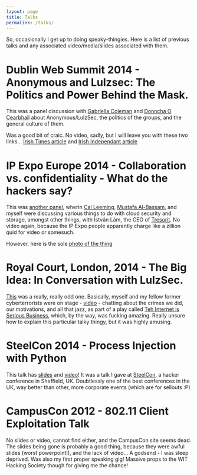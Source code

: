 ```yaml
---
layout: page
title: Talks
permalink: /talks/
---
```


So, occasionally I get up to doing speaky-thingies. Here is a list of previous talks and any associated video/media/slides associated with them.

# Dublin Web Summit 2014 - Anonymous and Lulzsec: The Politics and Power Behind the Mask.
This was a panel discussion with [Gabriella Coleman][biella] and [Donncha O Cearbhail][donncha] about Anonymous/LulzSec, the politics of the groups, and the general culture of them. 

Was a good bit of craic. No video, sadly, but I will leave you with these two links... [Irish Times article][irishtimes] and [Irish Independant article][independent]

# IP Expo Europe 2014 - Collaboration vs. confidentiality - What do the hackers say?
This was [another panel][lolpanel], wherin [Cal Leeming][sleepycal], [Mustafa Al-Bassam][musalbas], and myself were discussing various things to do with cloud security and storage, amongst other things, with István Lám, the CEO of [Tresorit][tresorit]. No video again, because the IP Expo people apparently charge like a zillion quid for video or somesuch.

However, here is the sole [photo of the thing][lolphoto]

# Royal Court, London, 2014 - The Big Idea: In Conversation with LulzSec.
[This][royalcourt] was a really, really odd one. Basically, myself and my fellow former cyberterrorists were on stage - [video][royalcourtvid] - chatting about the crimes we did, our motivations, and all that jazz, as part of a play called [Teh Internet is Serious Business][tehinternet], which, by the way, was fucking amazing. Really unsure how to explain this particular talky thingy, but it was highly amusing.

# SteelCon 2014 - Process Injection with Python
This talk has [slides][steelconslides] and [video][steelconvid]! It was a talk I gave at [SteelCon][steelcon], a hacker conference in Sheffield, UK. Doubtlessly one of the best conferences in the UK, way better than other, more corporate events (which are for sellouts :P)

# CampusCon 2012 - 802.11 Client Exploitation Talk
No slides or video, cannot find either, and the CampusCon site seems dead. The slides being gone is probably a good thing, because they were awful slides (worst powerpoint!), and the lack of video... A godsend - I was sleep deprived. Was also my first proper speaking gig! Massive props to the WIT Hacking Society though for giving me the chance!


[biella]: https://twitter.com/BiellaColeman
[donncha]: https://twitter.com/DonnchaC
[irishtimes]: http://www.irishtimes.com/blogs/poplife/2014/11/10/web-summit-4-anonymous/
[independent]: http://www.independent.ie/business/technology/web-summit/irish-student-hacker-theres-a-difference-between-trolling-and-being-an-ahole-on-the-internet-30724580.html
[lolpanel]: http://www.ipexpo.co.uk/Seminars/Identity-Data-Centric-Security/Thursday-09-October-2014/Collaboration-vs.-confidentiality-What-do-the-hackers-say
[sleepycal]: https://twitter.com/sleepycal
[musalbas]: https://twitter.com/musalbas
[tresorit]: https://tresorit.com/
[lolphoto]: https://twitter.com/Tresorit/status/520164126740733952
[royalcourt]: http://www.royalcourttheatre.com/whats-on/the-big-idea-teh-internet-is-serious-business
[royalcourtvid]: https://www.youtube.com/watch?v=KpGiLPF5BxQ
[tehinternet]: http://tehinternetisserious.biz/
[steelconslides]: http://www.slideshare.net/infodox/steelcon-2014-process-injection-with-python
[steelconvid]: https://www.youtube.com/watch?v=fOMZR5dl3Qk
[steelcon]: http://www.steelcon.info/
